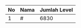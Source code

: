 | No | Nama            | Jumlah Level |
|----|-----------------|--------------|
| 1  | #    |    6830        |
